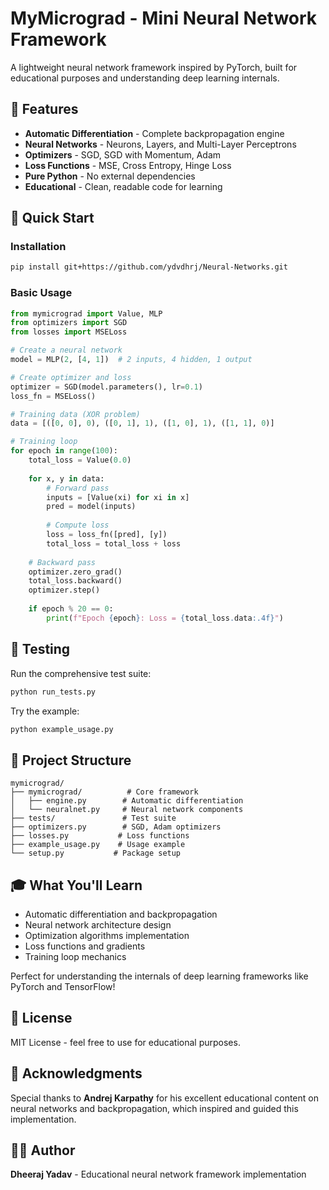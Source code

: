 # MyMicrograd - Mini Neural Network Framework

A lightweight neural network framework inspired by PyTorch, built for educational purposes and understanding deep learning internals.

## 🎯 Features

- **Automatic Differentiation** - Complete backpropagation engine
- **Neural Networks** - Neurons, Layers, and Multi-Layer Perceptrons  
- **Optimizers** - SGD, SGD with Momentum, Adam
- **Loss Functions** - MSE, Cross Entropy, Hinge Loss
- **Pure Python** - No external dependencies
- **Educational** - Clean, readable code for learning

## 🚀 Quick Start

### Installation
```bash
pip install git+https://github.com/ydvdhrj/Neural-Networks.git
```

### Basic Usage
```python
from mymicrograd import Value, MLP
from optimizers import SGD
from losses import MSELoss

# Create a neural network
model = MLP(2, [4, 1])  # 2 inputs, 4 hidden, 1 output

# Create optimizer and loss
optimizer = SGD(model.parameters(), lr=0.1)
loss_fn = MSELoss()

# Training data (XOR problem)
data = [([0, 0], 0), ([0, 1], 1), ([1, 0], 1), ([1, 1], 0)]

# Training loop
for epoch in range(100):
    total_loss = Value(0.0)
    
    for x, y in data:
        # Forward pass
        inputs = [Value(xi) for xi in x]
        pred = model(inputs)
        
        # Compute loss
        loss = loss_fn([pred], [y])
        total_loss = total_loss + loss
    
    # Backward pass
    optimizer.zero_grad()
    total_loss.backward()
    optimizer.step()
    
    if epoch % 20 == 0:
        print(f"Epoch {epoch}: Loss = {total_loss.data:.4f}")
```

## 🧪 Testing

Run the comprehensive test suite:
```bash
python run_tests.py
```

Try the example:
```bash
python example_usage.py
```

## 📁 Project Structure

```
mymicrograd/
├── mymicrograd/          # Core framework
│   ├── engine.py        # Automatic differentiation
│   └── neuralnet.py     # Neural network components
├── tests/               # Test suite
├── optimizers.py        # SGD, Adam optimizers
├── losses.py           # Loss functions
├── example_usage.py    # Usage example
└── setup.py           # Package setup
```

## 🎓 What You'll Learn

- Automatic differentiation and backpropagation
- Neural network architecture design
- Optimization algorithms implementation
- Loss functions and gradients
- Training loop mechanics

Perfect for understanding the internals of deep learning frameworks like PyTorch and TensorFlow!

## 📄 License

MIT License - feel free to use for educational purposes.

## 🙏 Acknowledgments

Special thanks to **Andrej Karpathy** for his excellent educational content on neural networks and backpropagation, which inspired and guided this implementation.

## 👨‍💻 Author

**Dheeraj Yadav** - Educational neural network framework implementation